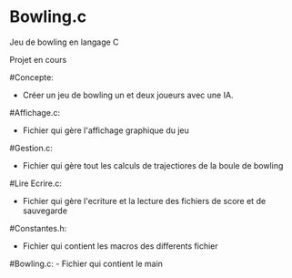 # Bowling.c
Jeu de bowling en langage C

Projet en cours

#Concepte:
  - Créer un jeu de bowling un et deux joueurs avec une IA.

#Affichage.c:
  - Fichier qui gère l'affichage graphique du jeu
  
#Gestion.c:
  - Fichier qui gère tout les calculs de trajectiores de la boule de bowling
  
 #Lire Ecrire.c: 
  - Fichier qui gère l'ecriture et la lecture des fichiers de score et de sauvegarde
  
 #Constantes.h:
  - Fichier qui contient les macros des differents fichier 
  
 #Bowling.c:
    - Fichier qui contient le main
